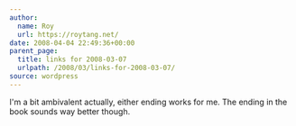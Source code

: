 ```yaml
---
author:
  name: Roy
  url: https://roytang.net/
date: 2008-04-04 22:49:36+00:00
parent_page:
  title: links for 2008-03-07
  urlpath: /2008/03/links-for-2008-03-07/
source: wordpress
---
```


I'm a bit ambivalent actually, either ending works for me. The ending in the  book sounds way better though.
